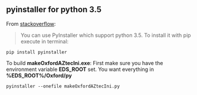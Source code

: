 ## pyinstaller for python 3.5

From [stackoverflow](http://stackoverflow.com/questions/33168229/how-to-create-standalone-executable-file-from-python-3-5-scripts):

> You can use PyInstaller which support python 3.5. To install it with pip execute in terminal:

```
pip install pyinstaller
```

To build **makeOxfordAZtecIni.exe**: First make sure you have the environment
variable **EDS_ROOT** set. You want everything in **%EDS_ROOT%/Oxford/py**

```
pyinstaller --onefile makeOxfordAZtecIni.py
```

